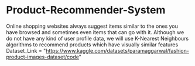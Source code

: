 # Product-Recommender-System
Online shopping websites always suggest items similar to the ones you have browsed and sometimes even items that can go with it. Although we do not have any kind of user profile data, we will use K-Nearest Neighbours algorithms to recommend products which have visually similar features<br>
Dataset_Link = "https://www.kaggle.com/datasets/paramaggarwal/fashion-product-images-dataset/code"
